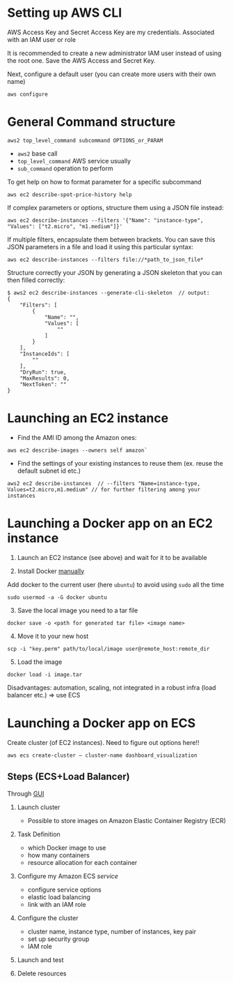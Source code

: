 
# Setting up AWS CLI

AWS Access Key and Secret Access Key are my credentials. Associated with an IAM user or role

It is recommended to create a new administrator IAM user instead of using the root one. Save the AWS Access and Secret Key.

Next, configure a default user (you can create more users with their own name)
```
aws configure
```

# General Command structure

```
aws2 top_level_command subcommand OPTIONS_or_PARAM
```

* `aws2` base call
* `top_level_command` AWS service usually
* `sub_command` operation to perform

To get help on how to format parameter for a specific subcommand
```
aws ec2 describe-spot-price-history help
``` 

If complex parameters or options, structure them using a JSON file instead:
```
aws ec2 describe-instances --filters '{"Name": "instance-type", "Values": ["t2.micro", "m1.medium"]}'
```

If multiple filters, encapsulate them between brackets. You can save this JSON parameters in a file and load it using this particular syntax:
```
aws ec2 describe-instances --filters file://*path_to_json_file*
```

Structure correctly your JSON by generating a JSON skeleton that you can then filled correctly:
```
$ aws2 ec2 describe-instances --generate-cli-skeleton  // output:
{
    "Filters": [
        {
            "Name": "",
            "Values": [
                ""
            ]
        }
    ],
    "InstanceIds": [
        ""
    ],
    "DryRun": true,
    "MaxResults": 0,
    "NextToken": ""
}
```


# Launching an EC2 instance

* Find the AMI ID among the Amazon ones:
```
aws ec2 describe-images --owners self amazon`
```

* Find the settings of your existing instances to reuse them (ex. reuse the default subnet id etc.)
```
aws2 ec2 describe-instances  // --filters "Name=instance-type, Values=t2.micro,m1.medium" // for further filtering among your instances
``` 

# Launching a Docker app on an EC2 instance

1. Launch an EC2 instance (see above) and wait for it to be available

2. Install Docker [manually](https://docs.docker.com/install/linux/docker-ce/ubuntu/)

Add docker to the current user (here `ubuntu`) to avoid using `sudo` all the time
```
sudo usermod -a -G docker ubuntu
```

3. Save the local image you need to a tar file 
```
docker save -o <path for generated tar file> <image name>
```

4. Move it to your new host
```
scp -i "key.perm" path/to/local/image user@remote_host:remote_dir
```

5. Load the image
```
docker load -i image.tar
```

Disadvantages: automation, scaling, not integrated in a robust infra (load balancer etc.) => use ECS


# Launching a Docker app on ECS

Create cluster (of EC2 instances). Need to figure out options here!!
```
aws ecs create-cluster — cluster-name dashboard_visualization
```

## Steps (ECS+Load Balancer)

Through [GUI](https://aws.amazon.com/getting-started/tutorials/deploy-docker-containers/)

1. Launch cluster 
	* Possible to store images on Amazon Elastic Container Registry (ECR)

2. Task Definition
	* which Docker image to use
	* how many containers
	* resource allocation for each container

3. Configure my Amazon ECS *service*
	* configure service options
	* elastic load balancing 
	* link with an IAM role

4. Configure the cluster
	* cluster name, instance type, number of instances, key pair
	* set up security group
	* IAM role

5. Launch and test

6. Delete resources
